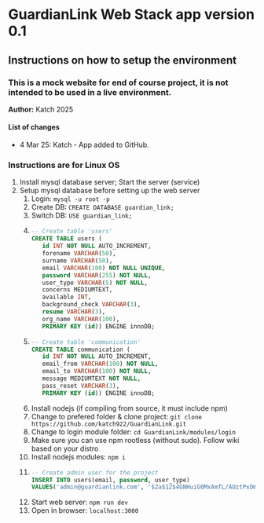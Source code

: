 # GuardianLink Web Stack  app version 0.1

## Instructions on how to setup the environment  

### This is a mock website for end of course project, it is not intended to be used in a live environment.  

**Author:** Katch 2025  

#### List of changes  
- 4 Mar 25: Katch - App added to GitHub.

### Instructions are for Linux OS

1. Install mysql database server; Start the server (service)
2. Setup mysql database before setting up the web server
   1. Login: `mysql -u root -p`
   2. Create DB: `CREATE DATABASE guardian_link;`
   3. Switch DB: `USE guardian_link;`
   4. ```sql
      -- Create table 'users'
      CREATE TABLE users (
         id INT NOT NULL AUTO_INCREMENT,
         forename VARCHAR(50),
         surname VARCHAR(50),
         email VARCHAR(100) NOT NULL UNIQUE,
         password VARCHAR(255) NOT NULL,
         user_type VARCHAR(5) NOT NULL,
         concerns MEDIUMTEXT,
         available INT,
         background_check VARCHAR(3),
         resume VARCHAR(3),
         org_name VARCHAR(100),
         PRIMARY KEY (id)) ENGINE innoDB;
      ```
   5. ```sql
      -- Create table 'communication'
      CREATE TABLE communication (
         id INT NOT NULL AUTO_INCREMENT,
         email_from VARCHAR(100) NOT NULL,
         email_to VARCHAR(100) NOT NULL,
         message MEDIUMTEXT NOT NULL,
         pass_reset VARCHAR(3),
         PRIMARY KEY (id)) ENGINE innoDB;
      ```
   6. Install nodejs (if compiling from source, it must include npm)
   7. Change to prefered folder & clone project: `git clone https://github.com/katch922/GuardianLink.git`
   8. Change to login module folder: `cd GuardianLink/modules/login`
   9. Make sure you can use npm rootless (without sudo). Follow wiki based on your distro
   10. Install nodejs modules: `npm i`
   11. ```sql
       -- Create admin user for the project
       INSERT INTO users(email, password, user_type)
       VALUES('admin@guardianlink.com', '$2a$12$4GNHuiG0MxAmfL/AUztPxOmrzrP0usL1MQmFapMtaKobcFB5LVe5a', 'admin');
       ```
   12. Start web server: `npm run dev`
   13. Open in browser: `localhost:3000`